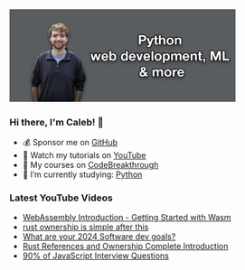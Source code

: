 <img src="github-cover-photo-my-face.jpg" width="400px" />

### Hi there, I'm Caleb! 🍛

- 💰 Sponsor me on [GitHub](https://github.com/sponsors/CalebCurry)
- 🎥 Watch my tutorials on [YouTube](https://www.youtube.com/calebthevideomaker2)
- 📗 My courses on [CodeBreakthrough](https://www.codebreakthrough.com)
- 🤔 I’m currently studying: [Python](https://www.youtube.com/watch?v=s3IvdkCq2_c&t=4254s)

### Latest YouTube Videos
<!-- YOUTUBE:START -->
- [WebAssembly Introduction - Getting Started with Wasm](https://www.youtube.com/watch?v=dqhJU772ckM)
- [rust ownership is simple after this](https://www.youtube.com/watch?v=jYqm4wMybbE)
- [What are your 2024 Software dev goals?](https://www.youtube.com/watch?v=Z3eXcZokZ8Y)
- [Rust References and Ownership Complete Introduction](https://www.youtube.com/watch?v=MW7nWpwbJSs)
- [90% of JavaScript Interview Questions](https://www.youtube.com/watch?v=ohkKF14z-Rs)
<!-- YOUTUBE:END -->
